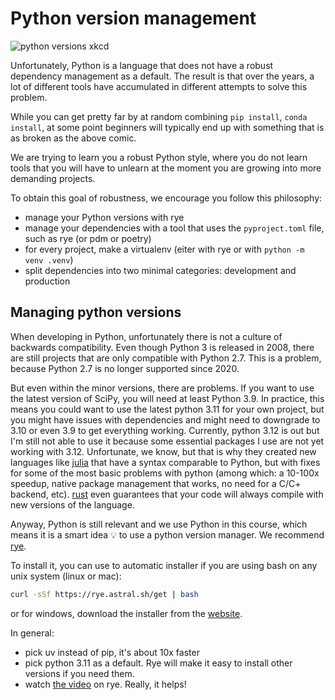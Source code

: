 # Python version management

![python versions xkcd](https://imgs.xkcd.com/comics/python_environment.png)

Unfortunately, Python is a language that does not have a robust dependency management as a default. The result is that over the years, a lot of different tools have accumulated in different attempts to solve this problem.

While you can get pretty far by at random combining `pip install`, `conda install`, at some point beginners will typically end up with something that is as broken as the above comic.

We are trying to learn you a robust Python style, where you do not learn tools that you will have to unlearn at the moment you are growing into more demanding projects.

To obtain this goal of robustness, we encourage you follow this philosophy:

- manage your Python versions with rye
- manage your dependencies with a tool that uses the `pyproject.toml` file, such as rye (or pdm or poetry)
- for every project, make a virtualenv (eiter with rye or with `python -m venv .venv`)
- split dependencies into two minimal categories: development and production

## Managing python versions

When developing in Python, unfortunately there is not a culture of backwards compatibility. Even though Python 3 is released in 2008, there are still projects that are only compatible with Python 2.7. This is a problem, because Python 2.7 is no longer supported since 2020.

But even within the minor versions, there are problems. If you want to use the latest version of SciPy, you will need at least Python 3.9. In practice, this means you could want to use the latest python 3.11 for your own project, but you might have issues with dependencies and might need to downgrade to 3.10 or even 3.9 to get everything working. Currently, python 3.12 is out but I'm still not able to use it because some essential packages I use are not yet working with 3.12. Unfortunate, we know, but that is why they created new languages like [julia](https://julialang.org/) that have a syntax comparable to Python, but with fixes for some of the most basic problems with python (among which: a 10-100x speedup, native package management that works, no need for a C/C+ backend, etc). [rust](https://www.rust-lang.org/) even guarantees that your code will always compile with new versions of the language.

Anyway, Python is still relevant and we use Python in this course, which means it is a smart idea 💡 to use a python version manager. We recommend [rye](https://rye.astral.sh/).

To install it, you can use to automatic installer if you are using bash on any unix system (linux or mac):

```bash
curl -sSf https://rye.astral.sh/get | bash
```

or for windows, download the installer from the [website](https://rye.astral.sh/).

In general:
- pick uv instead of pip, it's about 10x faster
- pick python 3.11 as a default. Rye will make it easy to install other versions if you need them.
- watch [the video](https://rye.astral.sh/guide/) on rye. Really, it helps!

